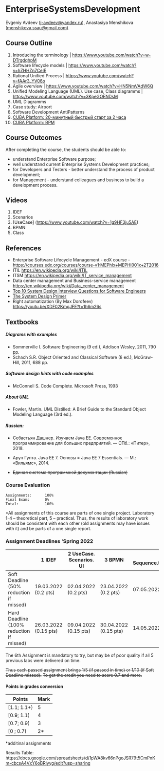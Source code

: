 ﻿# EnterpriseSystemsDevelopment

Evgeniy Avdeev (j-avdeev@yandex.ru), Anastasiya Menshikova (menshikova.ssau@gmail.com).

## Course Outline
1. Introducing the terminology | https://www.youtube.com/watch?v=w-DTrgdqhpM
2. Software lifecycle models | https://www.youtube.com/watch?v=hZHHZn7CeIE
3. Rational Unified Process | https://www.youtube.com/watch?v=fAAr3_YV06o
4. Agile overview | https://www.youtube.com/watch?v=HN5NmVAdW6Q
5. Unified Modeling Language (UML). Use case, Class diagramms | https://www.youtube.com/watch?v=3KpeGOENDsM
6. UML Diagramms
7. Case study: Airport
8. Software Development AntiPatterns
9. [CUBA Platform: 20-минутный быстрый старт за 2 часа](https://youtu.be/jxFJx4f1Ngs)
10. [CUBA Platform: BPM](https://youtu.be/LgMk9AqtZ6M)

## Course Outcomes
After completing the course, the students should be able to:
- understand Enterprise Software purpose;
- well understand current Enterprise Systems Development practices;
- for Developers and Testers - better understand the process of product development;
- for Management - understand colleagues and business to build a development process.

## Videos
1. IDEF
2. Scenarios
3. [UseCase] (https://www.youtube.com/watch?v=1g9HF3ju5AE)
4. BPMN
5. Class

## References
- Enterprise Software Lifecycle Management - edX course - https://courses.edx.org/courses/course-v1:MEPhIx+MEPHI001x+2T2016
- ITIL https://en.wikipedia.org/wiki/ITIL
- ITSM https://en.wikipedia.org/wiki/IT_service_management
- Data center management and Business-service management https://en.wikipedia.org/wiki/Data_center_management
- [Top 10 System Design Interview Questions for Software Engineers](https://hackernoon.com/top-10-system-design-interview-questions-for-software-engineers-8561290f0444)
- [The System Design Primer](https://github.com/donnemartin/system-design-primer#how-to-approach-a-system-design-interview-question)
- Right automatization (By Max Dorofeev) https://youtu.be/XDF02KmgJFE?t=1h6m26s

## Textbooks
##### Diagrams with examples
- Sommerville I. Software Engineering (9 ed.), Addison Wesley, 2011, 790 pp.
- Schach S.R. Object Oriented and Classical Software (8 ed.), McGraw-Hill, 2011, 688 pp.
##### Software design hints with code examples
- McConnell S. Code Complete. Microsoft Press, 1993
##### About UML
- Fowler, Martin. UML Distilled: A Brief Guide to the Standard Object Modeling Language (3rd ed.).
##### Russian:
- Себастьян Дашнер. Изучаем Java EE. Современное программирование для больших предприятий. — СПб.: «Питер», 2018.
- Арун Гупта. Java EE 7. Основы = Java EE 7 Essentials. — М.: «Вильямс», 2014.

- ~~Единая система программной документации (Russian)~~

### Course Evaluation
```
Assignments:      100%
Final Exam:       0%
Total:            100%

```

*All assignments of this course are parts of one single project. Laboratory 1-4 – theoretical part, 5 – practical.
Thus, the results of laboratory work should be consistent with each other (old assignments may have issues with it) and be parts of a one single report.

### Assignment Deadlines 'Spring 2022
|                                          |  1 IDEF | 2 UseCase. Scenarios. UI | 3 BPMN | 4 Sequence.State.Activity | 5 Class | 6 MVP |
| ---------------------------------------- | --- |--- |--- |--- |--- |--- |
| Soft Deadline (50% reduction if missed)  | 19.03.2022 (0.2 pts)| 02.04.2022 (0.2 pts)|23.04.2022 (0.2 pts)|07.05.2022 (0.2 pts)|21.05.2022 (0.2 pts)| 04.06.2022 (0.6 pts)|
| Hard Deadline (100% reduction if missed) | 26.03.2022 (0.15 pts)| 09.04.2022  (0.15 pts)|30.04.2022 (0.15 pts)|14.05.2022 (0.15 pts)|28.05.2022 (0.15 pts)| 11.06.2022 (0.4 pts)|

The 6th Assignment is mandatory to try,
but may be of poor quality if all 5 previous labs were delivered on time.

~~Thus each passed assignment brings 1/5 (if passed in time) or 1/10 (if Soft Deadline missed).~~
~~To get the credit you need to score 0.7 and more.~~

#### Points in grades conversion
|Points | Mark |
| ------- |------|
|[1.1; 1.1+) | 5 |
|[0.9; 1.1) | 4 |
| [0.7; 0.9) | 3 |
| [0 ; 0.7) | 2* |

*additinal assignments

Results Table:
https://docs.google.com/spreadsheets/d/1pWA8kv66nPgoJSR79t5CmPnKm-cbcsA4VxY6oBRlyyg/edit?usp=sharing
